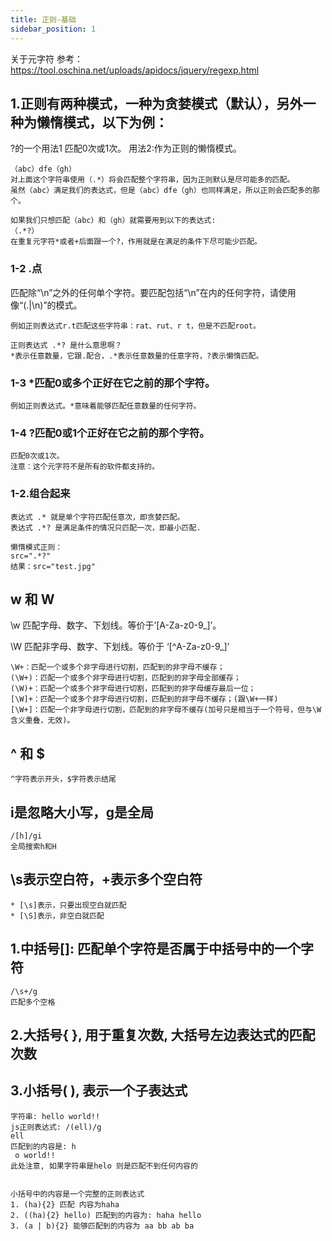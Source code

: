 ```yaml
---
title: 正则-基础
sidebar_position: 1
---
```


关于元字符
参考：
https://tool.oschina.net/uploads/apidocs/jquery/regexp.html
## 1.正则有两种模式，一种为贪婪模式（默认），另外一种为懒惰模式，以下为例：
?的一个用法1 匹配0次或1次。
用法2:作为正则的懒惰模式。
```
（abc）dfe（gh）
对上面这个字符串使用（.*）将会匹配整个字符串，因为正则默认是尽可能多的匹配。
虽然（abc）满足我们的表达式，但是（abc）dfe（gh）也同样满足，所以正则会匹配多的那个。

如果我们只想匹配（abc）和（gh）就需要用到以下的表达式:
（.*?）
在重复元字符*或者+后面跟一个?，作用就是在满足的条件下尽可能少匹配。
```

### 1-2 .点
匹配除“\n”之外的任何单个字符。要匹配包括“\n”在内的任何字符，请使用像“(.|\n)”的模式。
```
例如正则表达式r.t匹配这些字符串：rat、rut、r t，但是不匹配root。

正则表达式 .*? 是什么意思啊？
*表示任意数量，它跟.配合，.*表示任意数量的任意字符，?表示懒惰匹配。
```

### 1-3 *匹配0或多个正好在它之前的那个字符。
```
例如正则表达式。*意味着能够匹配任意数量的任何字符。
```

### 1-4 ?匹配0或1个正好在它之前的那个字符。
```
匹配0次或1次。
注意：这个元字符不是所有的软件都支持的。
```

### 1-2.组合起来
```
表达式 .* 就是单个字符匹配任意次，即贪婪匹配。 
表达式 .*? 是满足条件的情况只匹配一次，即最小匹配.

懒惰模式正则：
src=".*?"
结果：src="test.jpg"
```

## w 和 W
\w
匹配字母、数字、下划线。等价于’[A-Za-z0-9_]’。

\W
匹配非字母、数字、下划线。等价于 ‘[^A-Za-z0-9_]’
```
\W+：匹配一个或多个非字母进行切割，匹配到的非字母不缓存；
(\W+)：匹配一个或多个非字母进行切割，匹配到的非字母全部缓存；
(\W)+：匹配一个或多个非字母进行切割，匹配到的非字母缓存最后一位；
[\W]+：匹配一个或多个非字母进行切割，匹配到的非字母不缓存；(跟\W+一样)
[\W+]：匹配一个非字母进行切割，匹配到的非字母不缓存(加号只是相当于一个符号，但与\W含义重叠，无效)。
```

## ^ 和 $
```
^字符表示开头，$字符表示结尾
```

## i是忽略大小写，g是全局
```
/[h]/gi
全局搜索h和H
```

## \s表示空白符，+表示多个空白符
```
* [\s]表示，只要出现空白就匹配
* [\S]表示，非空白就匹配
```

## 1.中括号[]: 匹配单个字符是否属于中括号中的⼀个字符
```
/\s+/g
匹配多个空格
```

## 2.⼤括号{ }, ⽤于重复次数, ⼤括号左边表达式的匹配次数


## 3.⼩括号( ), 表⽰⼀个⼦表达式
```
字符串: hello world!!
js正则表达式: /(ell)/g
ell
匹配到的内容是: h 
 o world!!
此处注意, 如果字符串是helo 则是匹配不到任何内容的


⼩括号中的内容是⼀个完整的正则表达式
1. (ha){2} 匹配 内容为haha
2. ((ha){2} hello) 匹配到的内容为: haha hello
3. (a | b){2} 能够匹配到的内容为 aa bb ab ba
```